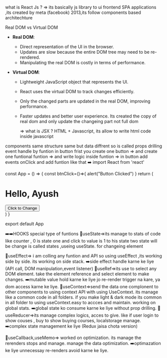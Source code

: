 what is React Js ?
=> its basically js library to ui frontend SPA applications ,its created by meta (facebook) 2013,its follow components based architechture

Real DOM vs Virtual DOM

- **Real DOM**:

  - Direct representation of the UI in the browser.
  - Updates are slow because the entire DOM tree may need to be re-rendered.
  - Manipulating the real DOM is costly in terms of performance.

- **Virtual DOM**:

  - Lightweight JavaScript object that represents the UI.
  - React uses the virtual DOM to track changes efficiently.
  - Only the changed parts are updated in the real DOM, improving performance.
  - Faster updates and better user experience.
    Its created the copy of real dom and only update the changeing part not full dom

    => what is JSX ?
    HTML + Javascript, its allow to write html code inside javascript

components same structure same but data diffrent so is called props drilling
event handle by funtion in button
frist you create one button => and create one funtional funtion => and write logic inside funtion => in button add events onClick and add funtion
like that ➡️
import React from 'react'

const App = () => {
const btnClick=()=>{
alert("Button Clicked")
}
return (
<div>
<h1>Hello, Ayush</h1>
<button onClick={btnClick }>Click to Change</button>
</div>
)
}

export default App

➡️➡️HOOKS
special type of funtions
🎯useState=>its manage to stats of code like counter , 0 is state one and click to value is 1 to his state two state will be change is called states ,useing useState.
for changeing element

🎯useEffect=> i am colling any funtion and API so using useEffect ,its working side by side. its working on side stack.
➡️side effect handle karne ke liye (API call, DOM manipulation,event listener)
🎯useRef=>its use to select any DOM element. take the element reference and select element to make changes.
➡️mutable value hold karne ke liye jo re-render trigger na kare, ya dom access karne ke liye.
🎯useContext=>send the data one complonent to other components to using context API with using UseContext. its manage like a common code in all folders. if you make light & dark mode its common in all folder to using useContext.easy to accces and maintain. working on global stats.
➡️global state ko consume karne ke liye without prop drilling.
🎯useReducer=>its manage complex logics, acces to give. like if user login to show couses , buy to show buying courses, localstorage manage.
➡️complex state management ke liye
(Redux jaisa chota version)

🎯useCallback,useMemo=> worked on optimization. its manage the rerenders stops and manage. manage the data optimization.
➡️optimazation ke liye unnecessay re-renders avoid karne ke liye.

